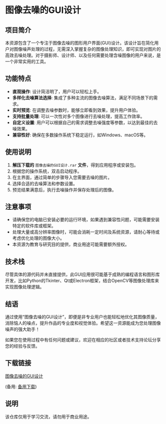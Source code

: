# 图像去噪的GUI设计

## 项目简介

本资源包含了一个专注于图像去噪的图形用户界面(GUI)设计。该设计旨在简化用户对图像噪声处理的过程，无需深入掌握复杂的图像处理知识，即可实现对图片的高效去噪处理。对于摄影师、设计师、以及任何需要处理含噪图像的用户来说，是一个非常实用的工具。

## 功能特点

- **直观操作**: 设计简洁明了，用户可以轻松上手。
- **多样化去噪算法选择**: 集成了多种主流的图像去噪算法，满足不同场景下的需求。
- **实时预览**: 在调整去噪参数时，能够立即看到效果，提升用户体验。
- **支持批量处理**: 可以一次性对多个图像进行去噪处理，提高工作效率。
- **自定义设置**: 用户可以根据自己的需求调整去噪强度等参数，以达到最佳的去噪效果。
- **兼容性好**: 确保在多数操作系统下稳定运行，如Windows、macOS等。

## 使用说明

1. **解压下载的** `图像去噪的GUI设计.rar` **文件**，得到应用程序或安装包。
2. 根据您的操作系统，双击启动程序。
3. 在主界面，通过简单的步骤导入您需要去噪的图片。
4. 选择合适的去噪算法和参数设置。
5. 预览结果满意后，执行去噪操作并保存处理后的图像。

## 注意事项

- 请确保您的电脑已安装必要的运行环境，如果遇到兼容性问题，可能需要安装特定的软件库或框架。
- 处理大量或高分辨率图像时，可能会消耗一定时间及系统资源，请耐心等待或考虑优化处理的图像大小。
- 本资源为教育与研究目的提供，商业用途可能需要额外授权。

## 技术栈

尽管具体的源代码并未直接提供，此GUI应用很可能基于成熟的编程语言和图形库开发，比如Python的Tkinter、Qt或Electron框架，结合OpenCV等图像处理库来实现图像处理逻辑。

## 结语

通过使用“图像去噪的GUI设计”，即便是非专业用户也能轻松地优化其图像质量，消除恼人的噪点，提升作品的专业度和视觉体验。希望这一资源能成为您处理图像噪声的强大助手！

如果您在使用过程中有任何问题或建议，欢迎在相应的社区或者技术支持论坛分享您的经验与反馈。

## 下载链接
[图像去噪的GUI设计](https://pan.quark.cn/s/92fc954e003a) 

(备用: [备用下载](https://pan.baidu.com/s/1W4_zf_wl0PymYuYKp0Djxg?pwd=1234))

## 说明

该仓库仅用于学习交流，请勿用于商业用途。
